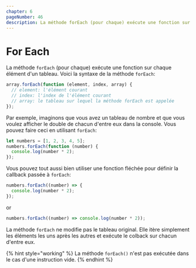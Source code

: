 ```yaml
---
chapter: 6
pageNumber: 46
description: La méthode forEach (pour chaque) exécute une fonction sur chaque élément d'un tableau.
---
```


# For Each

La méthode `forEach` (pour chaque) exécute une fonction sur chaque élément d'un tableau. Voici la syntaxe de la méthode `forEach`:

```javascript
array.forEach(function (element, index, array) {
  // element: l'élément courant
  // index: l'index de l'élément courant
  // array: le tableau sur lequel la méthode forEach est appelée
});
```

Par exemple, imaginons que vous avez un tableau de nombre et que vous voulez afficher le double de chacun d'entre eux dans la console. Vous pouvez faire ceci en utilisant `forEach`:

```typescript
let numbers = [1, 2, 3, 4, 5];
numbers.forEach(function (number) {
  console.log(number * 2);
});
```

Vous pouvez tout aussi bien utiliser une fonction fléchée pour définir la callback passée à `forEach`:

```typescript
numbers.forEach((number) => {
  console.log(number * 2);
});
```

or

```typescript
numbers.forEach((number) => console.log(number * 2));
```

La méthode `forEach` ne modifie pas le tableau original. Elle itère simplement les éléments les uns après les autres et exécute le colback sur chacun d'entre eux.

{% hint style="working" %}
La méthode `forEach()` n'est pas exécutée dans le cas d'une instruction vide.
{% endhint %}
